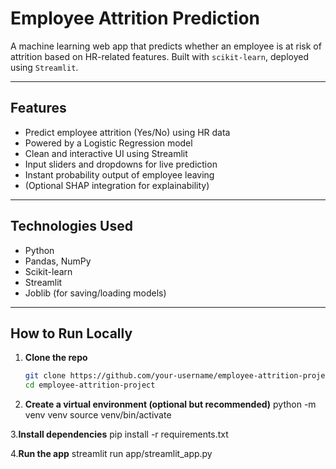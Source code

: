 # Employee Attrition Prediction

A machine learning web app that predicts whether an employee is at risk of attrition based on HR-related features. Built with `scikit-learn`, deployed using `Streamlit`.

---

##  Features

- Predict employee attrition (Yes/No) using HR data
- Powered by a Logistic Regression model
- Clean and interactive UI using Streamlit
- Input sliders and dropdowns for live prediction
- Instant probability output of employee leaving
- (Optional SHAP integration for explainability)

---

##  Technologies Used

- Python
- Pandas, NumPy
- Scikit-learn
- Streamlit
- Joblib (for saving/loading models)

---

##  How to Run Locally

1. **Clone the repo**  
   ```bash
   git clone https://github.com/your-username/employee-attrition-project.git
   cd employee-attrition-project

2. **Create a virtual environment (optional but recommended)**
   python -m venv venv
   source venv/bin/activate 

3.**Install dependencies**
  pip install -r requirements.txt

4.**Run the app**
   streamlit run app/streamlit_app.py




